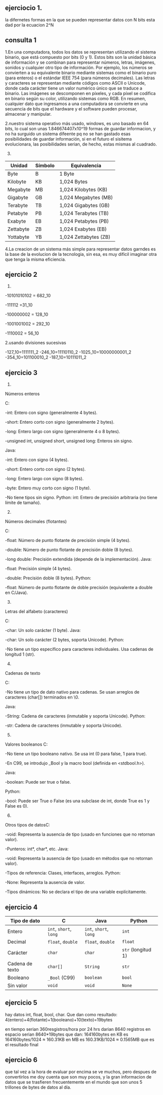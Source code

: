 ## ejerciocio 1.
la difernetes formas en la que se pueden representar datos con N bits esta dad por la ecuacion 2^N

## consulta 1

1.En una computadora, todos los datos se representan utilizando el sistema binario, que está compuesto por bits (0 y 1). Estos bits son la unidad básica de información y se combinan para representar números, letras, imágenes, sonidos y cualquier otro tipo de información. Por ejemplo, los números se convierten a su equivalente binario mediante sistemas como el binario puro (para enteros) o el estándar IEEE 754 (para números decimales). Las letras y caracteres se representan mediante códigos como ASCII o Unicode, donde cada carácter tiene un valor numérico único que se traduce a binario. Las imágenes se descomponen en píxeles, y cada píxel se codifica en binario según su color, utilizando sistemas como RGB. En resumen, cualquier dato que ingresamos a una computadora se convierte en una secuencia de bits que el hardware y el software pueden procesar, almacenar y manipular.

2.nuestro sistema operativo más usado, windows, es uno basado en 64 bits, lo cual son unas 1.846674407x10^19 formas de guardar informacion, y no ha surguido un sistema difeente pq no se han gastado esas posibilidades de guardar información, si en el futuro el sisitema evolucionara, las posibilidades serian, de hecho, estas mismas al cuadrado.

3.

| Unidad       | Símbolo | Equivalencia               |
|--------------|---------|----------------------------|
| Byte         | B       | 1 Byte                     |
| Kilobyte     | KB      | 1,024 Bytes                |
| Megabyte     | MB      | 1,024 Kilobytes (KB)       |
| Gigabyte     | GB      | 1,024 Megabytes (MB)       |
| Terabyte     | TB      | 1,024 Gigabytes (GB)       |
| Petabyte     | PB      | 1,024 Terabytes (TB)       |
| Exabyte      | EB      | 1,024 Petabytes (PB)       |
| Zettabyte    | ZB      | 1,024 Exabytes (EB)        |
| Yottabyte    | YB      | 1,024 Zettabytes (ZB)      |

4.La creacion de un sistema más simple para representar datos garndes es la base de la evolucion de la tecnologia, sin esa, es muy dificil imaginar otra que tenga la misma eficiencia.

## ejercicio 2

1.

-10101010102 = 682_10

-111112 =31_10

-100000002 = 128_10

-1001001002 = 292_10

-1110002 = 56_10

2.usando divisiones sucesivas

-127_10=1111111_2
-246_10=11110110_2
-1025_10=10000000001_2
-354_10=101100010_2
-187_10=10111011_2

## ejercicio 3

1. 
Números enteros

C:

-int: Entero con signo (generalmente 4 bytes).

-short: Entero corto con signo (generalmente 2 bytes).

-long: Entero largo con signo (generalmente 4 o 8 bytes).

-unsigned int, unsigned short, unsigned long: Enteros sin signo.

Java:

-int: Entero con signo (4 bytes).

-short: Entero corto con signo (2 bytes).

-long: Entero largo con signo (8 bytes).

-byte: Entero muy corto con signo (1 byte).

-No tiene tipos sin signo.
Python:
int: Entero de precisión arbitraria (no tiene límite de tamaño).

2. 
Números decimales (flotantes)

C:

-float: Número de punto flotante de precisión simple (4 bytes).

-double: Número de punto flotante de precisión doble (8 bytes).

-long double: Precisión extendida (depende de la implementación).
Java:

-float: Precisión simple (4 bytes).

-double: Precisión doble (8 bytes).
Python:

-float: Número de punto flotante de doble precisión (equivalente a double en C/Java).

3. 
Letras del alfabeto (caracteres)

C:

-char: Un solo carácter (1 byte).
Java:

-char: Un solo carácter (2 bytes, soporta Unicode).
Python:

-No tiene un tipo específico para caracteres individuales. Usa cadenas de 
longitud 1 (str).

4.
 Cadenas de texto

C:

-No tiene un tipo de dato nativo para cadenas. Se usan arreglos de caracteres (char[]) terminados en \0.

Java:

-String: Cadena de caracteres (inmutable y soporta Unicode).
Python:

-str: Cadena de caracteres (inmutable y soporta Unicode).

5. 
Valores booleanos
C:
 
 -No tiene un tipo booleano nativo. Se usa int (0 para false, 1 para true).
 
 -En C99, se introdujo _Bool y la macro bool (definida en <stdbool.h>).

Java:

 -boolean: Puede ser true o false.

Python:

 -bool: Puede ser True o False (es una subclase de int, donde True es 1 y False es 0).

6. 
Otros tipos de datosC:

-void: Representa la ausencia de tipo (usado en funciones que no retornan valor).

-Punteros: int*, char*, etc.
Java:

-void: Representa la ausencia de tipo (usado en métodos que no retornan valor).

-Tipos de referencia: Clases, interfaces, arreglos.
Python:

-None: Representa la ausencia de valor.

-Tipos dinámicos: No se declara el tipo de una variable explícitamente.

## ejercicio 4
| Tipo de dato       | C                  | Java               | Python       |
|--------------------|--------------------|--------------------|--------------|
| Entero             | `int`, `short`, `long` | `int`, `short`, `long` | `int`        |
| Decimal            | `float`, `double`  | `float`, `double`  | `float`      |
| Carácter           | `char`             | `char`             | `str` (longitud 1) |
| Cadena de texto    | `char[]`           | `String`           | `str`        |
| Booleano           | `_Bool` (C99)      | `boolean`          | `bool`       |
| Sin valor          | `void`             | `void`             | `None`       |

## ejercicio 5

hay datos int, float, bool, char. Que dan como resultado:
4(entero)+4(flotante)+1(booleano)+10(texto)=19bytes

en tiempo serian 360resgistros/hora
por 24 hrs darian 8640 registros
en espacio serian 8640*19bytes que dan:
164160bytes
en KB es 164160bytes/1024 ≈ 160.31KB
en MB es 160.31KB/1024 ≈ 0.1565MB
que es el resultado final

## ejercicio 6
que tal vez a la hora de evaluar por encima se ve muchos, pero despues de convertirlos me doy cuenta que son muy pocos, y la gran informacion de datos que se trasfieren frecuentemente en el mundo que son unos 5 trillones de bytes de datos al día.